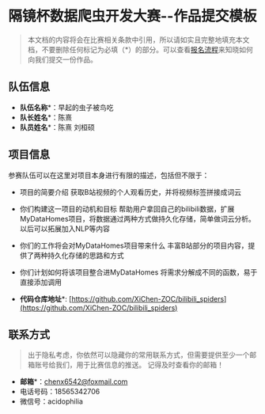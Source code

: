 # 隔镜杯数据爬虫开发大赛--作品提交模板

> 本文档的内容将会在比赛相关条款中引用，所以请如实且完整地填充本文档，不要删除任何标记为必填（*）的部分。可以查看[报名流程](../README.md)来知晓如何向我们提交一份作品。

## 队伍信息

* **队伍名称***：早起的虫子被鸟吃
* **队长姓名***：陈熹
* **队员姓名***：陈熹 刘桓硕


## 项目信息

参赛队伍可以在这里对项目本身进行有限的描述，包括但不限于：
 * 项目的简要介绍
 获取B站视频的个人观看历史，并将视频标签拼接成词云
 * 你们构建这一项目的动机和目标
 帮助用户拿回自己的bilibili数据，扩展MyDataHomes项目，将数据通过两种方式做持久化存储，简单做词云分析。以后可以拓展加入NLP等内容
 * 你们的工作将会对MyDataHomes项目带来什么
丰富B站部分的项目内容，提供了两种持久化存储的思路和方式
 * 你们计划如何将该项目整合进MyDataHomes
将需求分解成不同的函数，易于直接添加调用


* **代码仓库地址***: [https://github.com/XiChen-ZOC/bilibili_spiders](https://github.com/XiChen-ZOC/bilibili_spiders)


## 联系方式
> 出于隐私考虑，你依然可以隐藏你的常用联系方式，但需要提供至少一个邮箱账号给我们，用于比赛信息的推送。
> 记得及时查看你的邮箱！

* **邮箱***：chenx6542@foxmail.com
* 电话号码：18565342706
* 微信号：acidophilia
